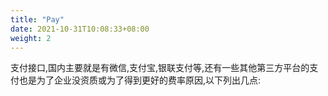 ```yaml
---
title: "Pay"
date: 2021-10-31T10:08:33+08:00
weight: 2
---
```


支付接口,国内主要就是有微信,支付宝,银联支付等,还有一些其他第三方平台的支付也是为了企业没资质或为了得到更好的费率原因,以下列出几点:
